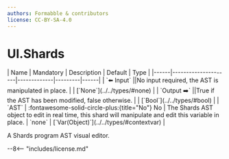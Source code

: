 ```yaml
---
authors: Formabble & contributors
license: CC-BY-SA-4.0
---
```



# UI.Shards

<div class="sh-parameters" markdown="1">
| Name | Mandatory | Description | Default | Type |
|------|---------------------|-------------|---------|------|
| `⬅️ Input` ||No input required, the AST is manipulated in place. | | [`None`](../../types/#none) |
| `Output ➡️` ||True if the AST has been modified, false otherwise. | | [`Bool`](../../types/#bool) |
| `AST` | :fontawesome-solid-circle-plus:{title="No"} No  | The Shards AST object to edit in real time, this shard will manipulate and edit this variable in place. | `none` | [`Var(Object)`](../../types/#contextvar) |

</div>

A Shards program AST visual editor.

--8<-- "includes/license.md"

